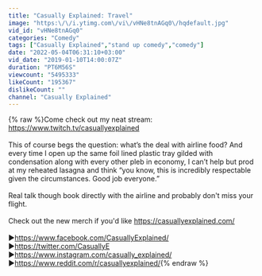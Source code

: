 ```yaml
---
title: "Casually Explained: Travel"
image: "https:\/\/i.ytimg.com\/vi\/vHNe8tnAGq0\/hqdefault.jpg"
vid_id: "vHNe8tnAGq0"
categories: "Comedy"
tags: ["Casually Explained","stand up comedy","comedy"]
date: "2022-05-04T06:31:10+03:00"
vid_date: "2019-01-10T14:00:07Z"
duration: "PT6M56S"
viewcount: "5495333"
likeCount: "195367"
dislikeCount: ""
channel: "Casually Explained"
---
```

{% raw %}Come check out my neat stream: <a rel="nofollow" target="blank" href="https://www.twitch.tv/casuallyexplained">https://www.twitch.tv/casuallyexplained</a><br /><br />This of course begs the question: what’s the deal with airline food? And every time I open up the same foil lined plastic tray gilded with condensation along with every other pleb in economy, I can’t help but prod at my reheated lasagna and think “you know, this is incredibly respectable given the circumstances. Good job everyone.”<br /><br />Real talk though book directly with the airline and probably don't miss your flight. <br /><br />Check out the new merch if you'd like <a rel="nofollow" target="blank" href="https://casuallyexplained.com/">https://casuallyexplained.com/</a><br /><br />►<a rel="nofollow" target="blank" href="https://www.facebook.com/CasuallyExplained/">https://www.facebook.com/CasuallyExplained/</a> <br />►<a rel="nofollow" target="blank" href="https://twitter.com/CasuallyE">https://twitter.com/CasuallyE</a><br />►<a rel="nofollow" target="blank" href="https://www.instagram.com/casually_explained/">https://www.instagram.com/casually_explained/</a><br />►<a rel="nofollow" target="blank" href="https://www.reddit.com/r/casuallyexplained/">https://www.reddit.com/r/casuallyexplained/</a>{% endraw %}
